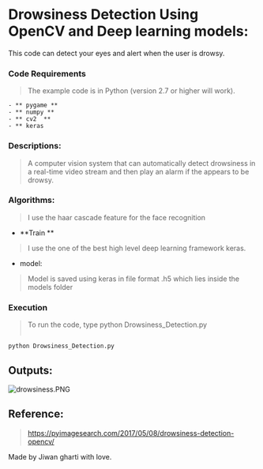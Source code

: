 # Drowsiness Detection Using OpenCV and Deep learning models:
This code can detect your eyes and alert when the user is drowsy.



### Code Requirements
> The example code is in Python (version 2.7 or higher will work).

    - ** pygame **
    - ** numpy **
    - ** cv2  **
    - ** keras


### Descriptions:
> A computer vision system that can automatically detect drowsiness in a real-time video stream and then play an alarm if the appears to be drowsy.

### Algorithms:
> I use the haar cascade feature for the face recognition
* **Train **
> I use the one of the best high level deep learning framework keras.
* model:
> Model is saved using keras in file format .h5 which lies inside the models folder

### Execution
> To run the code, type python Drowsiness_Detection.py
> ``` cmd
    python Drowsiness_Detection.py

## Outputs:
![drowsiness.PNG](https://github.com/jiwan-gharti/drowsiness-Detection/tree/main/outputs/drowsiness.PNG)


## Reference:

> https://pyimagesearch.com/2017/05/08/drowsiness-detection-opencv/

Made by Jiwan gharti with love.
